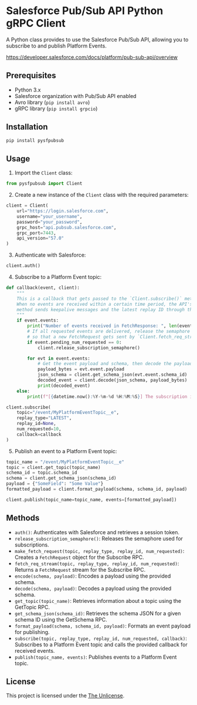# Salesforce Pub/Sub API Python gRPC Client

A Python class provides to use the Salesforce Pub/Sub API, allowing you to subscribe to and publish Platform Events.

https://developer.salesforce.com/docs/platform/pub-sub-api/overview

## Prerequisites

- Python 3.x
- Salesforce organization with Pub/Sub API enabled
- Avro library (`pip install avro`)
- gRPC library (`pip install grpcio`)

## Installation

```bash
pip install pysfpubsub
```

## Usage

1. Import the `Client` class:

```python
from pysfpubsub import Client
```

2. Create a new instance of the `Client` class with the required parameters:

```python
client = Client(
    url="https://login.salesforce.com",
    username="your_username",
    password="your_password",
    grpc_host="api.pubsub.salesforce.com",
    grpc_port=7443,
    api_version="57.0"
)
```

3. Authenticate with Salesforce:

```python
client.auth()
```

4. Subscribe to a Platform Event topic:

```python
def callback(event, client):
    """
    This is a callback that gets passed to the `Client.subscribe()` method.
    When no events are received within a certain time period, the API's subscribe
    method sends keepalive messages and the latest replay ID through this callback.
    """
    if event.events:
        print("Number of events received in FetchResponse: ", len(event.events))
        # If all requested events are delivered, release the semaphore
        # so that a new FetchRequest gets sent by `Client.fetch_req_stream()`.
        if event.pending_num_requested == 0:
            client.release_subscription_semaphore()

        for evt in event.events:
            # Get the event payload and schema, then decode the payload
            payload_bytes = evt.event.payload
            json_schema = client.get_schema_json(evt.event.schema_id)
            decoded_event = client.decode(json_schema, payload_bytes)
            print(decoded_event)
    else:
        print(f"[{datetime.now():%Y-%m-%d %H:%M:%S}] The subscription is active.")

client.subscribe(
    topic="/event/MyPlatformEventTopic__e",
    replay_type="LATEST",
    replay_id=None,
    num_requested=10,
    callback=callback
)
```

5. Publish an event to a Platform Event topic:

```python
topic_name = "/event/MyPlatformEventTopic__e"
topic = client.get_topic(topic_name)
schema_id = topic.schema_id
schema = client.get_schema_json(schema_id)
payload = {"SomeField": "Some Value"}
formatted_payload = client.format_payload(schema, schema_id, payload)

client.publish(topic_name=topic_name, events=[formatted_payload])
```

## Methods

- `auth()`: Authenticates with Salesforce and retrieves a session token.
- `release_subscription_semaphore()`: Releases the semaphore used for subscriptions.
- `make_fetch_request(topic, replay_type, replay_id, num_requested)`: Creates a `FetchRequest` object for the Subscribe RPC.
- `fetch_req_stream(topic, replay_type, replay_id, num_requested)`: Returns a `FetchRequest` stream for the Subscribe RPC.
- `encode(schema, payload)`: Encodes a payload using the provided schema.
- `decode(schema, payload)`: Decodes a payload using the provided schema.
- `get_topic(topic_name)`: Retrieves information about a topic using the GetTopic RPC.
- `get_schema_json(schema_id)`: Retrieves the schema JSON for a given schema ID using the GetSchema RPC.
- `format_payload(schema, schema_id, payload)`: Formats an event payload for publishing.
- `subscribe(topic, replay_type, replay_id, num_requested, callback)`: Subscribes to a Platform Event topic and calls the provided callback for received events.
- `publish(topic_name, events)`: Publishes events to a Platform Event topic.

## License

This project is licensed under the [The Unlicense](LICENSE).
```
